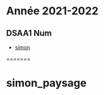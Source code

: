 
# Année 2021-2022

## DSAA1 Num

* [simon](https://simondenoual.github.io/simon_paysage/)

=======
# simon_paysage